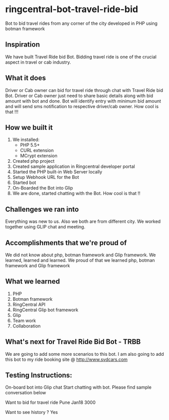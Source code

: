 # ringcentral-bot-travel-ride-bid
Bot to bid travel rides from any corner of the city developed in PHP using botman framework


## Inspiration
We have built Travel Ride bid Bot. Bidding travel ride is one of the crucial aspect in travel or cab industry.

## What it does
Driver or Cab owner can bid for travel ride  through chat with Travel Ride bid Bot. Driver or Cab owner just need to share basic details along with bid amount with bot and done.
Bot will identify entry with minimum bid amount and will send sms notification to respective driver/cab owner.
How cool is that !!!

## How we built it
1. We installed:
    * PHP 5.5+
    * CURL extension
    * MCrypt extension
2. Created php project
3. Created sample application in Ringcentral developer portal
4. Started the PHP built-in Web Server locally
5. Setup Webhook URL for the Bot
6. Started bot
7. On-Boarded the Bot into Glip
8. We are done, started chatting with the Bot. How cool is that !!

## Challenges we ran into
Everything was new to us. Also we both are from different city. 
We worked together using GLIP chat and meeting.

## Accomplishments that we're proud of
We did not know about php, botman framework and Glip framework. We learned, learned and learned.
We proud of that we learned php, botman framework and Glip framework

## What we learned
1. PHP
2. Botman framework
3. RingCentral API
4. RingCentral Glip bot framework
5. Glip
6. Team work
7. Collaboration

## What's next for Travel Ride Bid Bot - TRBB
We are going to add some more scenarios to this bot. I am also going to add this bot to my ride booking site @ http://www.svdcars.com

## Testing Instructions:
On-board bot into Glip chat
Start chatting with bot.
Please find sample conversation below

Want to bid for travel ride
Pune
Jan18
3000

Want to see history ?
Yes

